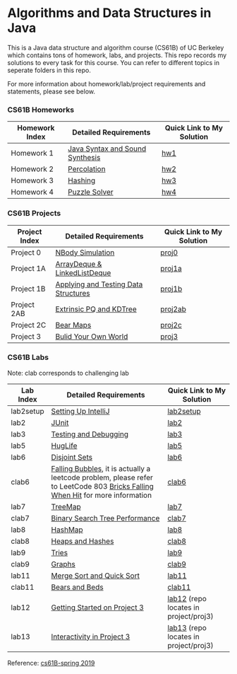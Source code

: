 # Algorithms and Data Structures in Java


This is a Java data structure and algorithm course (CS61B) of UC Berkeley which contains tons of homework, labs, and projects. This repo records my solutions to every task for this course. You can refer to
different topics in seperate folders in this repo.

For more information about homework/lab/project requirements and statements, please see below.

### CS61B Homeworks

Homework Index | Detailed Requirements | Quick Link to My Solution
--------------- | --------------- | ---------------
Homework 1 | [Java Syntax and Sound Synthesis](https://sp19.datastructur.es/materials/hw/hw1/hw1) | [hw1](https://github.com/ZTong1201/Java/tree/master/hw/hw1)
Homework 2 | [Percolation](https://sp19.datastructur.es/materials/hw/hw2/hw2) | [hw2](https://github.com/ZTong1201/Java/tree/master/hw/hw2)
Homework 3 |[Hashing](https://sp19.datastructur.es/materials/hw/hw3/hw3) | [hw3](https://github.com/ZTong1201/Java/tree/master/hw/hw3)
Homework 4 | [Puzzle Solver](https://sp19.datastructur.es/materials/hw/hw4/hw4) | [hw4](https://github.com/ZTong1201/Java/tree/master/hw/hw4)

### CS61B Projects
Project Index | Detailed Requirements | Quick Link to My Solution
--------------- | --------------- | ---------------
Project 0 | [NBody Simulation](https://sp19.datastructur.es/materials/proj/proj0/proj0) | [proj0](https://github.com/ZTong1201/Java/tree/master/project/proj0)
Project 1A | [ArrayDeque & LinkedListDeque](https://sp19.datastructur.es/materials/proj/proj1a/proj1a) | [proj1a](https://github.com/ZTong1201/Java/tree/master/project/proj1a)
Project 1B | [Applying and Testing Data Structures](https://sp19.datastructur.es/materials/proj/proj1b/proj1b) | [proj1b](https://github.com/ZTong1201/Java/tree/master/project/proj1b)
Project 2AB | [Extrinsic PQ and KDTree](https://sp19.datastructur.es/materials/proj/proj2ab/proj2ab) | [proj2ab](https://github.com/ZTong1201/Java/tree/master/project/proj2ab/bearmaps)
Project 2C | [Bear Maps](https://sp19.datastructur.es/materials/proj/proj2c/proj2c) | [proj2c](https://github.com/ZTong1201/Java/tree/master/project/proj2c)
Project 3 | [Bulid Your Own World](https://sp19.datastructur.es/materials/proj/proj3/proj3) | [proj3](https://github.com/ZTong1201/Java/tree/master/project/proj3)

### CS61B Labs
Note: clab corresponds to challenging lab

Lab Index | Detailed Requirements | Quick Link to My Solution
--------------- | --------------- | ---------------
lab2setup | [Setting Up IntelliJ](https://sp19.datastructur.es/materials/lab/lab2setup/lab2setup) | [lab2setup](https://github.com/ZTong1201/Java/tree/master/lab/lab2setup)
lab2 | [JUnit](https://sp19.datastructur.es/materials/lab/lab2/lab2) | [lab2](https://github.com/ZTong1201/Java/tree/master/lab/lab2)
lab3 | [Testing and Debugging](https://sp19.datastructur.es/materials/lab/lab3/lab3) | [lab3](https://github.com/ZTong1201/Java/tree/master/lab/lab3)
lab5 | [HugLife](https://sp19.datastructur.es/materials/lab/lab5/lab5) | [lab5](https://github.com/ZTong1201/Java/tree/master/lab/lab5)
lab6 | [Disjoint Sets](https://sp19.datastructur.es/materials/lab/lab6/lab6) | [lab6](https://github.com/ZTong1201/Java/tree/master/lab/lab6)
clab6 | [Falling Bubbles](https://sp19.datastructur.es/materials/clab/clab6/clab6), it is actually a leetcode problem, please refer to LeetCode 803 [Bricks Falling When Hit](https://leetcode.com/problems/bricks-falling-when-hit/) for more information | [clab6](https://github.com/ZTong1201/Java/tree/master/lab/clab6)
lab7 | [TreeMap](https://sp19.datastructur.es/materials/lab/lab7/lab7) | [lab7](https://github.com/ZTong1201/Java/tree/master/lab/lab7)
clab7 | [Binary Search Tree Performance](https://sp19.datastructur.es/materials/clab/clab7/clab7) | [clab7](https://github.com/ZTong1201/Java/tree/master/lab/clab7)
lab8 | [HashMap](https://sp19.datastructur.es/materials/lab/lab8/lab8) | [lab8](https://github.com/ZTong1201/Java/tree/master/lab/lab8)
clab8 | [Heaps and Hashes](https://sp19.datastructur.es/materials/clab/clab8/clab8) | [clab8](https://github.com/ZTong1201/Java/tree/master/lab/clab8)
lab9 | [Tries](https://sp19.datastructur.es/materials/lab/lab9/lab9) | [lab9](https://github.com/ZTong1201/Java/tree/master/lab/lab9)
clab9 | [Graphs](https://sp19.datastructur.es/materials/clab/clab9/clab9) | [clab9](https://github.com/ZTong1201/Java/tree/master/lab/clab9)
lab11 | [Merge Sort and Quick Sort](https://sp19.datastructur.es/materials/lab/lab11/lab11) | [lab11](https://github.com/ZTong1201/Java/tree/master/lab/lab11)
clab11 | [Bears and Beds](https://sp19.datastructur.es/materials/clab/clab11/clab11) | [clab11](https://github.com/ZTong1201/Java/tree/master/lab/clab11)
lab12 | [Getting Started on Project 3](https://sp19.datastructur.es/materials/lab/lab12/lab12) | [lab12](https://github.com/ZTong1201/Java/tree/master/project/proj3/byow/lab12) (repo locates in project/proj3)
lab13 | [Interactivity in Project 3](https://sp19.datastructur.es/materials/lab/lab13/lab13) | [lab13](https://github.com/ZTong1201/Java/tree/master/project/proj3/byow/lab13) (repo locates in project/proj3)

Reference: [cs61B-spring 2019](https://sp19.datastructur.es/)
